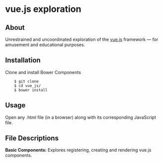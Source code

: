 # vue.js exploration

## About
Unrestrained and uncoordinated exploration of the [vue.js](https://vuejs.org/) framework — for amusement and educational purposes.

## Installation
Clone and install Bower Components
```
    $ git clone
    $ cd vue_js/
    $ bower install
```

## Usage
Open any .html file (in a browser) along with its corresponding JavaScript file.

## File Descriptions
<b>Basic Components:</b> Explores registering, creating and rendering vue.js components.